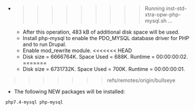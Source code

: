 * >>>>>>>>> Running inst-std-xtra-opw-php-mysql.sh ...
  * After this operation, 483 kB of additional disk space will be used.
  * Install php-mysql to enable the PDO_MYSQL database driver for PHP and to run Drupal.
  * Enable mod_rewrite module.
<<<<<<< HEAD
  * Disk size = 6666764K. Space Used = 688K. Runtime = 00:00:00:02.
=======
  * Disk size = 6731732K. Space Used = 700K. Runtime = 00:00:00:01.
>>>>>>> refs/remotes/origin/bullseye
  * The following NEW packages will be installed:
  ```bash
php7.4-mysql php-mysql
  ```
